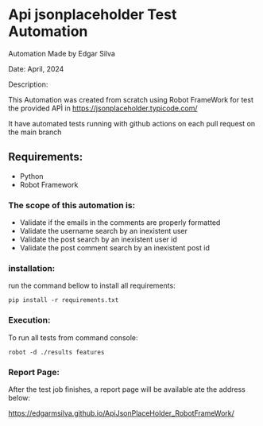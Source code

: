 # Api jsonplaceholder Test Automation 
Automation Made by Edgar Silva

Date: April, 2024

Description:

This Automation was created from scratch using Robot FrameWork for test the provided APÌ in  https://jsonplaceholder.typicode.com/

It have automated tests running with github actions on each pull request on the main branch

## Requirements:
- Python
- Robot Framework

### The scope of this automation is: 
* Validate if the emails in the comments are properly formatted
* Validate the username search by an inexistent user
* Validate the post search by an inexistent user id
* Validate the post comment search by an inexistent post id

### installation:
run the command bellow to install all requirements:

```
pip install -r requirements.txt
```

### Execution:
To run all tests from command console:
```
robot -d ./results features
```

### Report Page:
After the test job finishes, a report page will be available ate the address below:

https://edgarmsilva.github.io/ApiJsonPlaceHolder_RobotFrameWork/